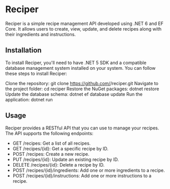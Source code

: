 # Reciper
Reciper is a simple recipe management API developed using .NET 6 and EF Core. It allows users to create, view, update, and delete recipes along with their ingredients and instructions.

## Installation
To install Reciper, you'll need to have .NET 5 SDK and a compatible database management system installed on your system. You can follow these steps to install Reciper:

Clone the repository: git clone https://github.com/<your-github-username>/reciper.git
Navigate to the project folder: cd reciper
Restore the NuGet packages: dotnet restore
Update the database schema: dotnet ef database update
Run the application: dotnet run
## Usage
Reciper provides a RESTful API that you can use to manage your recipes. The API supports the following endpoints:

- GET /recipes: Get a list of all recipes.
- GET /recipes/{id}: Get a specific recipe by ID.
- POST /recipes: Create a new recipe.
- PUT /recipes/{id}: Update an existing recipe by ID.
- DELETE /recipes/{id}: Delete a recipe by ID.
- POST /recipes/{id}/ingredients: Add one or more ingredients to a recipe.
- POST /recipes/{id}/instructions: Add one or more instructions to a recipe.
